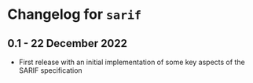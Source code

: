 # Changelog for `sarif`

## 0.1 - 22 December 2022

* First release with an initial implementation of some key aspects of the SARIF specification
